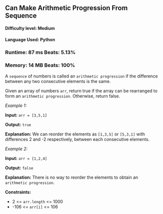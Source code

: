 ## Can Make Arithmetic Progression From Sequence

#### **Difficulty level:** Medium

#### **Language Used:** Python

### Runtime: 87 ms **Beats: 5.13%**
### Memory: 14 MB **Beats: 100%**

A `sequence` of numbers is called an `arithmetic progression` if the difference between any two consecutive elements is the same.

Given an array of numbers `arr`, return true if the array can be rearranged to form an `arithmetic progression`. Otherwise, return false.

*Example 1:*

**Input:** `arr = [3,5,1]`

**Output:** `true`

**Explanation:** We can reorder the elements as `[1,3,5]` or `[5,3,1]` with differences 2 and -2 respectively, between each consecutive elements.

*Example 2:*

**Input:** `arr = [1,2,4]`

**Output:** `false`

**Explanation:** There is no way to reorder the elements to obtain an `arithmetic progression`. 

**Constraints:**

- 2 <= `arr.length` <= 1000
- -106 <= `arr[i]` <= 106